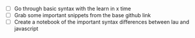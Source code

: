 
- [ ] Go through basic syntax with the learn in x time
- [ ] Grab some important snippets from the base github link
- [ ] Create a notebook of the important syntax differences between lau and javascript
